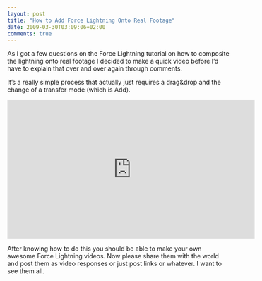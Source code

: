 ```yaml
---
layout: post
title: "How to Add Force Lightning Onto Real Footage"
date: 2009-03-30T03:09:06+02:00
comments: true
---
```


As I got a few questions on the Force Lightning tutorial on how to composite the lightning onto real footage I decided to make a quick video before I’d have to explain that over and over again through comments.

It’s a really simple process that actually just requires a drag&drop and the change of a transfer mode (which is Add).

<iframe width="560" height="315" src="https://www.youtube.com/embed/Ug0US9MoA0s" frameborder="0" allowfullscreen></iframe>

After knowing how to do this you should be able to make your own awesome Force Lightning videos. Now please share them with the world and post them as video responses or just post links or whatever. I want to see them all.
